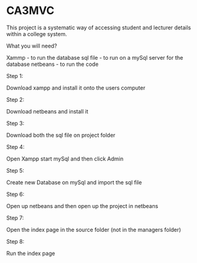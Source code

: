 # CA3MVC
This project is a systematic way of accessing student and lecturer details within a college system.

What you will need?

Xammp - to run the database 
sql file - to run on a mySql server for the database
netbeans - to run the code

Step 1:

Download xampp and install it onto the users computer

Step 2: 

Download netbeans and install it 

Step 3: 

Download both the sql file on project folder 

Step 4:

Open Xampp start mySql and then click Admin

Step 5:

Create new Database on mySql and import the sql file

Step 6:

Open up netbeans and then open up the project in netbeans

Step 7:

Open the index page in the source folder (not in the managers folder)

Step 8:

Run the index page 







